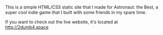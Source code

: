 This is a simple HTML/CSS static site that I made for Astronaut: the Best, a super cool indie game that I built with some friends in my spare time.

If you want to check out the live website, it's located at http://2dumb4.space
